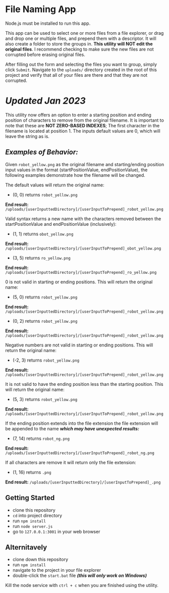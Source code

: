 # File Naming App

Node.js must be installed to run this app.

This app can be used to select one or more files from a file explorer, or drag and drop one or multiple files, and prepend them with a descriptor. It will also create a folder to store the groups in. **This utility will NOT edit the original files**. I recommend checking to make sure the new files are not corrupted before erasing original files.

After filling out the form and selecting the files you want to group, simply click `Submit`. Navigate to the `uploads/` directory created in the root of this project and verify that all of your files are there and that they are not corrupted.

# *Updated Jan 2023*

This utility now offers an option to enter a starting position and ending position of characters to remove from the original filename. It is important to note that these are **NOT ZERO-BASED INDEXES**; The first character in the filename is located at position 1. The inputs default values are 0, which will leave the string as is.

## ***Examples of Behavior:***

Given `robot_yellow.png` as the original filename and starting/ending position input values in the format (startPositionValue, endPositionValue), the following examples demonstrate how the filename will be changed.

The default values will return the original name:

  - (0, 0) returns `robot_yellow.png`

  **End result:** `/uploads/[userInputtedDirectory]/[userInputToPrepend]_robot_yellow.png`

Valid syntax returns a new name with the characters removed between the startPositionValue and endPositionValue (inclusively):

  - (1, 1) returns `obot_yellow.png`

  **End result:** `/uploads/[userInputtedDirectory]/[userInputToPrepend]_obot_yellow.png`

  - (3, 5) returns `ro_yellow.png`

  **End result:** `/uploads/[userInputtedDirectory]/[userInputToPrepend]_ro_yellow.png`

0 is not valid in starting or ending positions. This will return the original name:

  - (5, 0) returns `robot_yellow.png`

  **End result:** `/uploads/[userInputtedDirectory]/[userInputToPrepend]_robot_yellow.png`
  
  - (0, 2) returns `robot_yellow.png`

  **End result:** `/uploads/[userInputtedDirectory]/[userInputToPrepend]_robot_yellow.png`

Negative numbers are not valid in starting or ending positions. This will return the original name:

  - (-2, 3) returns `robot_yellow.png`

  **End result:** `/uploads/[userInputtedDirectory]/[userInputToPrepend]_robot_yellow.png`

It is not valid to have the ending position less than the starting position. This will return the original name:

  - (5, 3) returns `robot_yellow.png`

  **End result:** `/uploads/[userInputtedDirectory]/[userInputToPrepend]_robot_yellow.png`

If the ending position extends into the file extension the file extension will be appended to the name ***which may have unexpected results:***

  - (7, 14) returns `robot_ng.png`

  **End result:** `/uploads/[userInputtedDirectory]/[userInputToPrepend]_robot_ng.png`

If all characters are remove it will return only the file extension:

  - (1, 16) returns `.png`

  **End result:** `/uploads/[userInputtedDirectory]/[userInputToPrepend]_.png`

## Getting Started

  - clone this repository
  - `cd` into project directory
  - run `npm install`
  - run `node server.js`
  - go to `127.0.0.1:3001` in your web browser

## Alternitavely

  - clone down this repository
  - run `npm install`
  - navigate to the project in your file explorer
  - double-click the `start.bat` file ***(this will only work on Windows)***

Kill the node service with `ctrl + c` when you are finished using the utility.